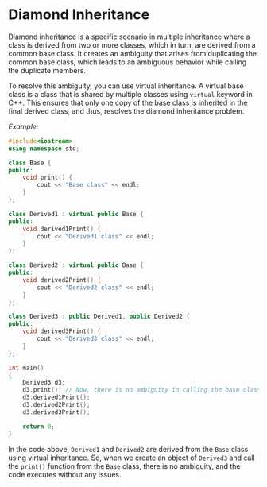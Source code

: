 # Diamond Inheritance

Diamond inheritance is a specific scenario in multiple inheritance where a class is derived from two or more classes, which in turn, are derived from a common base class. It creates an ambiguity that arises from duplicating the common base class, which leads to an ambiguous behavior while calling the duplicate members.

To resolve this ambiguity, you can use virtual inheritance. A virtual base class is a class that is shared by multiple classes using `virtual` keyword in C++. This ensures that only one copy of the base class is inherited in the final derived class, and thus, resolves the diamond inheritance problem.

*Example:*

```cpp
#include<iostream>
using namespace std;

class Base {
public:
    void print() {
        cout << "Base class" << endl;
    }
};

class Derived1 : virtual public Base {
public:
    void derived1Print() {
        cout << "Derived1 class" << endl;
    }
};

class Derived2 : virtual public Base {
public:
    void derived2Print() {
        cout << "Derived2 class" << endl;
    }
};

class Derived3 : public Derived1, public Derived2 {
public:
    void derived3Print() {
        cout << "Derived3 class" << endl;
    }
};

int main()
{
    Derived3 d3;
    d3.print(); // Now, there is no ambiguity in calling the base class function
    d3.derived1Print();
    d3.derived2Print();
    d3.derived3Print();

    return 0;
}
```

In the code above, `Derived1` and `Derived2` are derived from the `Base` class using virtual inheritance. So, when we create an object of `Derived3` and call the `print()` function from the `Base` class, there is no ambiguity, and the code executes without any issues.